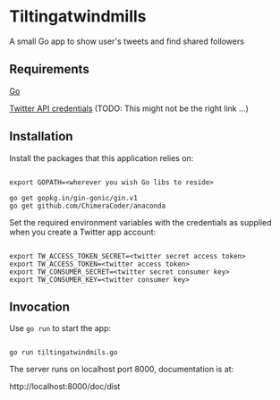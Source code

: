 Tiltingatwindmills
==================

A small Go app to show user's tweets and find shared followers

Requirements
------------

[Go](http://golang.org)

[Twitter API credentials](https://apps.twitter.com/) (TODO: This might not be the right link ...)

Installation
------------

Install the packages that this application relies on:

``` shell

export GOPATH=<wherever you wish Go libs to reside>

go get gopkg.in/gin-gonic/gin.v1
go get github.com/ChimeraCoder/anaconda

```

Set the required environment variables with the credentials as
supplied when you create a Twitter app account:

``` shell

export TW_ACCESS_TOKEN_SECRET=<twitter secret access token>
export TW_ACCESS_TOKEN=<twitter access token>
export TW_CONSUMER_SECRET=<twitter secret consumer key>
export TW_CONSUMER_KEY=<twitter consumer key>

```

Invocation
----------

Use `go run` to start the app:

``` shell

go run tiltingatwindmils.go

```

The server runs on localhost port 8000, documentation is at:

http://localhost:8000/doc/dist
